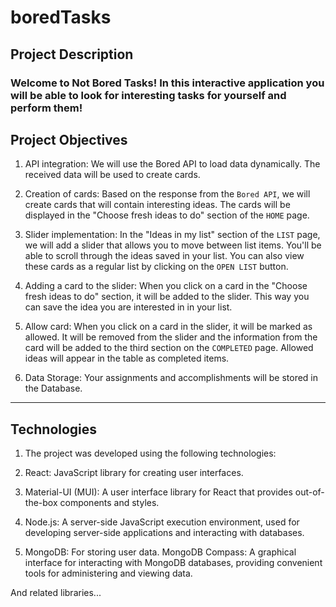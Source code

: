 # boredTasks

## Project Description

### Welcome to Not Bored Tasks! In this interactive application you will be able to look for interesting tasks for yourself and perform them!

## Project Objectives

1. API integration: We will use the Bored API to load data dynamically. The received data will be used to create cards.

2. Creation of cards: Based on the response from the `Bored API`, we will create cards that will contain interesting ideas. The cards will be displayed in the "Choose fresh ideas to do" section of the `HOME` page.

3. Slider implementation: In the "Ideas in my list" section of the `LIST` page, we will add a slider that allows you to move between list items. You'll be able to scroll through the ideas saved in your list. You can also view these cards as a regular list by clicking on the `OPEN LIST` button.

4. Adding a card to the slider: When you click on a card in the "Choose fresh ideas to do" section, it will be added to the slider. This way you can save the idea you are interested in in your list.

5. Allow card: When you click on a card in the slider, it will be marked as allowed. It will be removed from the slider and the information from the card will be added to the third section on the `COMPLETED` page. Allowed ideas will appear in the table as completed items.

6. Data Storage: Your assignments and accomplishments will be stored in the Database.

---

## Technologies

1. The project was developed using the following technologies:

2. React: JavaScript library for creating user interfaces.

3. Material-UI (MUI): A user interface library for React that provides out-of-the-box components and styles.

4. Node.js: A server-side JavaScript execution environment, used for developing server-side applications and interacting with databases.

5. MongoDB: For storing user data.
MongoDB Compass: A graphical interface for interacting with MongoDB databases, providing convenient tools for administering and viewing data.

And related libraries...
